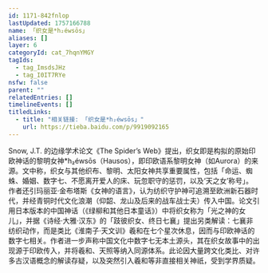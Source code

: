 ```yaml
---
id: 1171-842fnlop
lastUpdated: 1757166788
name: 「织女是*h₂éwsōs」
aliases: []
layer: 6
categoryId: cat_7hqnYMGY
tagIds:
  - tag_ImsdsJHz
  - tag_I0IT7RYe
nsfw: false
parent: ""
relatedEntries: []
timelineEvents: []
titledLinks:
  - title: "相关链接: 「织女是*h₂éwsōs」"
    url: https://tieba.baidu.com/p/9919092165
---
```


Snow, J.T. 的边缘学术论文《The Spider’s Web》提出，织女即是构拟的原始印欧神话的黎明女神*h₂éwsōs（Hausos），即印欧语系黎明女神（如Aurora）的来源。文中称，织女与其他织布、黎明、太阳女神共享重要属性，包括「命运、蜘蛛、婚姻、数字七、不愿离开爱人的床、玩忽职守的惩罚，以及‘天之女’称号」。作者还引玛丽亚·金布塔斯《女神的语言》，认为纺织守护神可追溯至欧洲新石器时代，并经青铜时代文化浪潮（仰韶、龙山及后来的战车战士夫）传入中国。论文引用日本版本的中国神话（《绿柳和其他日本童话》）中将织女称为「光之神的女儿」，并据《诗经·大雅·汉东》的「跂彼织女、终日七襄」提出另类解读：七襄非纺织动作，而是类比《淮南子·天文训》羲和在七个星次休息，因而与印欧神话的数字七相关。作者进一步声称中国文化中数字七无本土源头，其在织女故事中的出现源于印欧传入，并将羲和、天照等纳入同源体系。此论因大量跨文化类比、对许多古汉语概念的解读存疑，以及突然引入羲和等非直接相关神祇，受到学界质疑。